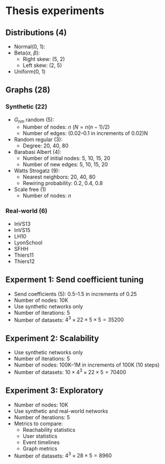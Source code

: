 # Thesis experiments

## Distributions (4)

- Normal(0, 1):
- Beta($\alpha$, $\beta$):
  - Right skew: (5, 2)
  - Left skew: (2, 5)
- Uniform(0, 1)

## Graphs (28)

### Synthetic (22)

- $G_{nm}$ random (5):
  - Number of nodes: $n$ ($N = n(n - 1) / 2$)
  - Number of edges: (0.02–0.1 in increments of 0.02)N
- Random regular (3):
  - Degree: 20, 40, 80
- Barabasi Albert (4):
  - Number of initial nodes: 5, 10, 15, 20
  - Number of new edges: 5, 10, 15, 20
- Watts Strogatz (9):
  - Nearest neighbors: 20, 40, 80
  - Rewiring probability: 0.2, 0.4, 0.8
- Scale free (1)
  - Number of nodes: $n$ 

### Real-world (6)

- InVS13
- InVS15
- LH10
- LyonSchool
- SFHH
- Thiers11
- Thiers12

## Experment 1: Send coefficient tuning

- Send coefficients (5): 0.5–1.5 in increments of 0.25
- Number of nodes: 10K
- Use synthetic networks only
- Number of iterations: 5
- Number of datasets: $4^3 \times 22 \times 5 \times 5 = 35200$

## Experiment 2: Scalability

- Use synthetic networks only
- Number of iterations: 5
- Number of nodes: 100K–1M in increments of 100K (10 steps)
- Number of datasets: $10 \times 4^3 \times 22 \times 5 = 70400$
 
## Experiment 3: Exploratory

- Number of nodes: 10K
- Use synthetic and real-world networks
- Number of iterations: 5
- Metrics to compare:
  - Reachability statistics
  - User statistics
  - Event timelines
  - Graph metrics
- Number of datasets: $4^3 \times 28 \times 5 = 8960$
